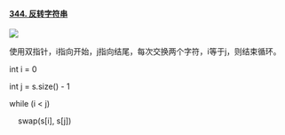#### [344. 反转字符串](https://leetcode.cn/problems/reverse-string/)

![](C:\Users\Administrator\AppData\Roaming\marktext\images\2022-08-07-10-06-30-image.png)

使用双指针，i指向开始，j指向结尾，每次交换两个字符，i等于j，则结束循环。

int i = 0

int j = s.size() - 1

while (i < j) 

    swap(s[i], s[j])


